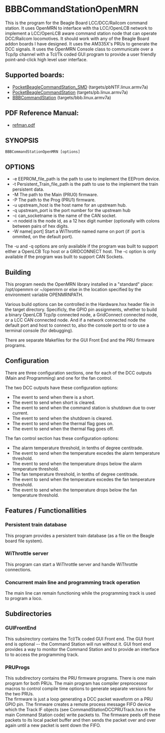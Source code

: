 # BBBCommandStationOpenMRN

This is the program for the Beagle Board LCC/DCC/Railcom command 
station.  It uses OpenMRN to interface with tha LCC/OpenLCB network
to implement a LCC/OpenLCB aware command station node that can 
operate DCC/Railcom locomotives.  It should work with any of the
Beagle Board addon boards I have designed.  It uses the AM335X's
PRUs to generate the DCC signals.  It uses the OpenMRN Console
class to communicate over a Tcp/Ip channel with a Tcl/Tk coded
GUI program to provide a user friendly point-and-click high level
user interface.  

## Supported boards:

* [PocketBeagleCommandStation_SMD](https://github.com/RobertPHeller/RPi-RRCircuits/tree/master/PocketBeagleCommandStation_SMD) (targets/pbNTF.linux.armv7a)
* [PocketBeagleCommandStation](https://github.com/RobertPHeller/RPi-RRCircuits/tree/master/PocketBeagleCommandStation) (targets/pb.linux.armv7a)
* [BBBCommandStation](https://github.com/RobertPHeller/RPi-RRCircuits/https://github.com/RobertPHeller/RPi-RRCircuits/tree/master/BBBCommandStation) (targets/bbb.linux.armv7a)

## PDF Reference Manual:

* [refman.pdf](https://github.com/RobertPHeller/RPi-RRCircuits/blob/master/BBBCommandStationOpenMRN/refman.pdf)

## SYNOPSIS

`BBBCommandStationOpenMRN [options]`

## OPTIONS

- -e EEPROM_file_path is the path to use to implement the EEProm 
     device.
- -t Persistent_Train_file_path is the path to use to the implement
     the train persistent data.
- -M The path to the Main (PRU0) firmware.
- -P The path to the Prog (PRU1) firmware.
- -u upstream_host   is the host name for an upstream hub.
- -q upstream_port   is the port number for the upstream hub
- -c can_socketname   is the name of the CAN socket.
- -n nodeid is the node id, as a 12 hex digit number (optionally with colons 
     between pairs of hex digits.
- -W name[:port] Start a WiThrottle named name on port (if :port is ommited, 
     on the default port).

The -u and -q options are only available if the program was built
to support either a OpenLCB Tcp host or a GRIDCONNECT host.
The -c option is only available if the program was built to
support CAN Sockets.


## Building

This program needs the OpenMRN library installed in a "standard"
place: /opt/openmrn or ~/openmrn or else in the location specified
by the environment variable OPENMRNPATH.
 
Various build options can be controlled in the Hardware.hxx header
file in the target directory.  Specificly, the GPIO pin 
assignments, whether to build a binary OpenLCB Tcp/Ip connected 
node, a GridConnect connected node, or a LCC CAN connected node. 
And if a network connected node the default port and host to 
connect to, also the console port to or to use a terminal console 
(for debugging).

There are separate Makefiles for the GUI Front End and the PRU firmware 
programs.

## Configuration
 
There are three configuration sections, one for each of the DCC
outputs (Main and Programming) and one for the fan control.
 
The two DCC outputs have these configuration options:
 
- The event to send when there is a short.
- The event to send when short is cleared.
- The event to send when the command station is shutdown
  due to over current.
- The event to send when the shutdown is cleared.
- The event to send when the thermal flag goes on.
- The event to send when the thermal flag goes off.
 
The fan control section has these configuration options:

- The alarm temperature threshold, in tenths of degree 
  centitrade.
- The event to send when the temperature excedes the alarm 
  temperature threshold.
- The event to send when the temperature drops below the alarm 
  temperature threshold.
- The fan temperature threshold, in tenths of degree
  centitrade.
- The event to send when the temperature excedes the fan
  temperature threshold.
- The event to send when the temperature drops below the fan
  temperature threshold.

## Features / Functionallities

### Persistent train database

This program provides a persistent train database (as a file on the Beagle 
board file system).

### WiThrottle server

This program can start a WiThrottle server and handle WiThrottle connections.

### Concurrent main line and programming track operation

The main line can remain functioning while the programming track is used to 
program a loco.

## Subdirectories

### GUIFrontEnd

This subsirectory contains the Tcl/Tk coded GUI Front end.  The GUI front end 
is optional -- the Command Station will run without it.  GUI front end 
provides a way to monitor the Command Station and to provide an interface to 
to access the programming track.

### PRUProgs

This subdirectory contains the PRU firmware programs.  There is one main 
program for both PRUs.  The main program has compiler preprocessor macros to 
control compile time options to generate separate versions for the two PRUs.  
The firmware is just a loop generating a DCC packet waveform on a PRU GPIO 
pin.  The firmware creates a remote process message FIFO device which the 
Track IF objects (see CommandStationDCCPRUTrack.hxx in the main Command 
Station code) write packets to. The firmware peels off these packets to its 
local packet buffer and then sends the packet over and over again until a new 
packet is sent down the FIFO.
